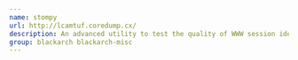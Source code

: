 ```yaml
---
name: stompy
url: http://lcamtuf.coredump.cx/
description: An advanced utility to test the quality of WWW session identifiers and other tokens that are meant to be unpredictable.
group: blackarch blackarch-misc
---
```

